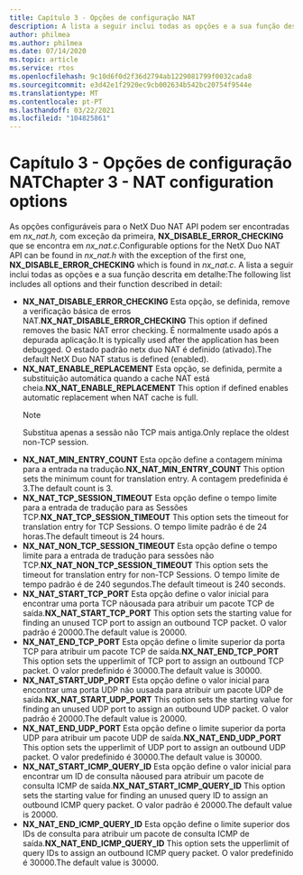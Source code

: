 ```yaml
---
title: Capítulo 3 - Opções de configuração NAT
description: A lista a seguir inclui todas as opções e a sua função descrita em detalhe
author: philmea
ms.author: philmea
ms.date: 07/14/2020
ms.topic: article
ms.service: rtos
ms.openlocfilehash: 9c10d6f0d2f36d2794ab1229081799f0032cada8
ms.sourcegitcommit: e3d42e1f2920ec9cb002634b542bc20754f9544e
ms.translationtype: MT
ms.contentlocale: pt-PT
ms.lasthandoff: 03/22/2021
ms.locfileid: "104825861"
---
```

# <a name="chapter-3---nat-configuration-options"></a><span data-ttu-id="e1ae4-103">Capítulo 3 - Opções de configuração NAT</span><span class="sxs-lookup"><span data-stu-id="e1ae4-103">Chapter 3 - NAT configuration options</span></span>

<span data-ttu-id="e1ae4-104">As opções configuráveis para o NetX Duo NAT API podem ser encontradas em *nx_nat.h,* com exceção da primeira, **NX_DISABLE_ERROR_CHECKING** que se encontra em *nx_nat.c*.</span><span class="sxs-lookup"><span data-stu-id="e1ae4-104">Configurable options for the NetX Duo NAT API can be found in *nx_nat.h* with the exception of the first one, **NX_DISABLE_ERROR_CHECKING** which is found in *nx_nat.c*.</span></span> <span data-ttu-id="e1ae4-105">A lista a seguir inclui todas as opções e a sua função descrita em detalhe:</span><span class="sxs-lookup"><span data-stu-id="e1ae4-105">The following list includes all options and their function described in detail:</span></span>

- <span data-ttu-id="e1ae4-106">**NX_NAT_DISABLE_ERROR_CHECKING** Esta opção, se definida, remove a verificação básica de erros NAT.</span><span class="sxs-lookup"><span data-stu-id="e1ae4-106">**NX_NAT_DISABLE_ERROR_CHECKING** This option if defined removes the basic NAT error checking.</span></span> <span data-ttu-id="e1ae4-107">É normalmente usado após a depurada aplicação.</span><span class="sxs-lookup"><span data-stu-id="e1ae4-107">It is typically used after the application has been debugged.</span></span> <span data-ttu-id="e1ae4-108">O estado padrão netx duo NAT é definido (ativado).</span><span class="sxs-lookup"><span data-stu-id="e1ae4-108">The default NetX Duo NAT status is defined (enabled).</span></span>
- <span data-ttu-id="e1ae4-109">**NX_NAT_ENABLE_REPLACEMENT** Esta opção, se definida, permite a substituição automática quando a cache NAT está cheia.</span><span class="sxs-lookup"><span data-stu-id="e1ae4-109">**NX_NAT_ENABLE_REPLACEMENT** This option if defined enables automatic replacement when NAT cache is full.</span></span>
  > [!NOTE]
  > <span data-ttu-id="e1ae4-110">Substitua apenas a sessão não TCP mais antiga.</span><span class="sxs-lookup"><span data-stu-id="e1ae4-110">Only replace the oldest non-TCP session.</span></span>
- <span data-ttu-id="e1ae4-111">**NX_NAT_MIN_ENTRY_COUNT** Esta opção define a contagem mínima para a entrada na tradução.</span><span class="sxs-lookup"><span data-stu-id="e1ae4-111">**NX_NAT_MIN_ENTRY_COUNT** This option sets the minimum count for translation entry.</span></span> <span data-ttu-id="e1ae4-112">A contagem predefinida é 3.</span><span class="sxs-lookup"><span data-stu-id="e1ae4-112">The default count is 3.</span></span>
- <span data-ttu-id="e1ae4-113">**NX_NAT_TCP_SESSION_TIMEOUT** Esta opção define o tempo limite para a entrada de tradução para as Sessões TCP.</span><span class="sxs-lookup"><span data-stu-id="e1ae4-113">**NX_NAT_TCP_SESSION_TIMEOUT** This option sets the timeout for translation entry for TCP Sessions.</span></span> <span data-ttu-id="e1ae4-114">O tempo limite padrão é de 24 horas.</span><span class="sxs-lookup"><span data-stu-id="e1ae4-114">The default timeout is 24 hours.</span></span>
- <span data-ttu-id="e1ae4-115">**NX_NAT_NON_TCP_SESSION_TIMEOUT** Esta opção define o tempo limite para a entrada de tradução para sessões não TCP.</span><span class="sxs-lookup"><span data-stu-id="e1ae4-115">**NX_NAT_NON_TCP_SESSION_TIMEOUT** This option sets the timeout for translation entry for non-TCP Sessions.</span></span> <span data-ttu-id="e1ae4-116">O tempo limite de tempo padrão é de 240 segundos.</span><span class="sxs-lookup"><span data-stu-id="e1ae4-116">The default timeout is 240 seconds.</span></span>
- <span data-ttu-id="e1ae4-117">**NX_NAT_START_TCP_PORT** Esta opção define o valor inicial para encontrar uma porta TCP nãousada para atribuir um pacote TCP de saída.</span><span class="sxs-lookup"><span data-stu-id="e1ae4-117">**NX_NAT_START_TCP_PORT** This option sets the starting value for finding an unused TCP port to assign an outbound TCP packet.</span></span> <span data-ttu-id="e1ae4-118">O valor padrão é 20000.</span><span class="sxs-lookup"><span data-stu-id="e1ae4-118">The default value is 20000.</span></span>
- <span data-ttu-id="e1ae4-119">**NX_NAT_END_TCP_PORT** Esta opção define o limite superior da porta TCP para atribuir um pacote TCP de saída.</span><span class="sxs-lookup"><span data-stu-id="e1ae4-119">**NX_NAT_END_TCP_PORT** This option sets the upperlimit of TCP port to assign an outbound TCP packet.</span></span> <span data-ttu-id="e1ae4-120">O valor predefinido é 30000.</span><span class="sxs-lookup"><span data-stu-id="e1ae4-120">The default value is 30000.</span></span>
- <span data-ttu-id="e1ae4-121">**NX_NAT_START_UDP_PORT** Esta opção define o valor inicial para encontrar uma porta UDP não uusada para atribuir um pacote UDP de saída.</span><span class="sxs-lookup"><span data-stu-id="e1ae4-121">**NX_NAT_START_UDP_PORT** This option sets the starting value for finding an unused UDP port to assign an outbound UDP packet.</span></span> <span data-ttu-id="e1ae4-122">O valor padrão é 20000.</span><span class="sxs-lookup"><span data-stu-id="e1ae4-122">The default value is 20000.</span></span>
- <span data-ttu-id="e1ae4-123">**NX_NAT_END_UDP_PORT** Esta opção define o limite superior da porta UDP para atribuir um pacote UDP de saída.</span><span class="sxs-lookup"><span data-stu-id="e1ae4-123">**NX_NAT_END_UDP_PORT** This option sets the upperlimit of UDP port to assign an outbound UDP packet.</span></span> <span data-ttu-id="e1ae4-124">O valor predefinido é 30000.</span><span class="sxs-lookup"><span data-stu-id="e1ae4-124">The default value is 30000.</span></span>
- <span data-ttu-id="e1ae4-125">**NX_NAT_START_ICMP_QUERY_ID** Esta opção define o valor inicial para encontrar um ID de consulta nãoused para atribuir um pacote de consulta ICMP de saída.</span><span class="sxs-lookup"><span data-stu-id="e1ae4-125">**NX_NAT_START_ICMP_QUERY_ID** This option sets the starting value for finding an unused query ID to assign an outbound ICMP query packet.</span></span> <span data-ttu-id="e1ae4-126">O valor padrão é 20000.</span><span class="sxs-lookup"><span data-stu-id="e1ae4-126">The default value is 20000.</span></span>
- <span data-ttu-id="e1ae4-127">**NX_NAT_END_ICMP_QUERY_ID** Esta opção define o limite superior dos IDs de consulta para atribuir um pacote de consulta ICMP de saída.</span><span class="sxs-lookup"><span data-stu-id="e1ae4-127">**NX_NAT_END_ICMP_QUERY_ID** This option sets the upperlimit of query IDs to assign an outbound ICMP query packet.</span></span> <span data-ttu-id="e1ae4-128">O valor predefinido é 30000.</span><span class="sxs-lookup"><span data-stu-id="e1ae4-128">The default value is 30000.</span></span>
